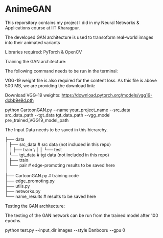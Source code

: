 # AnimeGAN

This reporsitory contains my project I did in my Neural Networks & Applications course at IIT Kharagpur.

The developed GAN architecture is used to transoform real-world images into their animated variants

Libraries required: PyTorch & OpenCV

Training the GAN architecture:

The following command needs to be run in the terminal:

VGG-19 weight file is also required for the content loss. As this file is above 500 MB, we are providing the download link:

Download VGG-19 weights: https://download.pytorch.org/models/vgg19-dcbb9e9d.pth

python CartoonGAN.py --name your_project_name --src_data src_data_path --tgt_data tgt_data_path --vgg_model pre_trained_VGG19_model_path


The Input Data needs to be saved in this hierarchy.

├── data \
│   ├── src_data # src data (not included in this repo) \
│   │   ├── train \ 
│   │   └── test  \
│   └── tgt_data # tgt data (not included in this repo)\
│       ├── train \
│       └── pair # edge-promoting results to be saved here \
│\
├── CartoonGAN.py # training code\
├── edge_promoting.py\
├── utils.py\
├── networks.py\
└── name_results # results to be saved here

Testing the GAN architecture:

The testing of the GAN network can be run from the trained model after 100 epochs.

python test.py --input_dir images --style Danbooru --gpu 0
